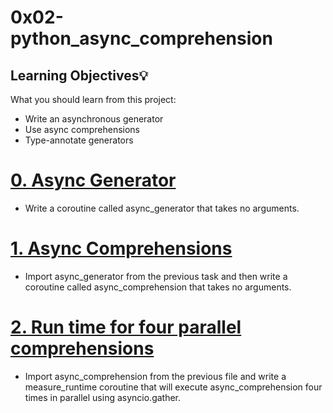 # 0x02-python_async_comprehension

## Learning Objectives:bulb:
What you should learn from this project:

* Write an asynchronous generator
* Use async comprehensions
* Type-annotate generators

# [0. Async Generator](./0-async_generator.py)
* Write a coroutine called async_generator that takes no arguments.

# [1. Async Comprehensions](./1-async_comprehension.py)
* Import async_generator from the previous task and then write a coroutine called async_comprehension that takes no arguments.

# [2. Run time for four parallel comprehensions](./2-measure_runtime.py)
* Import async_comprehension from the previous file and write a measure_runtime coroutine that will execute async_comprehension four times in parallel using asyncio.gather.
  
